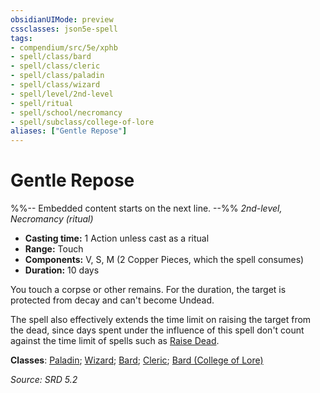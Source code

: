 ```yaml
---
obsidianUIMode: preview
cssclasses: json5e-spell
tags:
- compendium/src/5e/xphb
- spell/class/bard
- spell/class/cleric
- spell/class/paladin
- spell/class/wizard
- spell/level/2nd-level
- spell/ritual
- spell/school/necromancy
- spell/subclass/college-of-lore
aliases: ["Gentle Repose"]
---
```

# Gentle Repose
%%-- Embedded content starts on the next line. --%%
*2nd-level, Necromancy (ritual)*  

- **Casting time:** 1 Action unless cast as a ritual
- **Range:** Touch
- **Components:** V, S, M (2 Copper Pieces, which the spell consumes)
- **Duration:** 10 days

You touch a corpse or other remains. For the duration, the target is protected from decay and can't become Undead.

The spell also effectively extends the time limit on raising the target from the dead, since days spent under the influence of this spell don't count against the time limit of spells such as [Raise Dead](raise-dead-xphb.md).

**Classes**: [Paladin](list-spells-classes-paladin.md); [Wizard](list-spells-classes-wizard.md); [Bard](list-spells-classes-bard.md); [Cleric](list-spells-classes-cleric.md); [Bard (College of Lore)](list-spells-classes-bard-xphb-college-of-lore-xphb.md "subclass=XPHB;class=XPHB")

*Source: SRD 5.2*